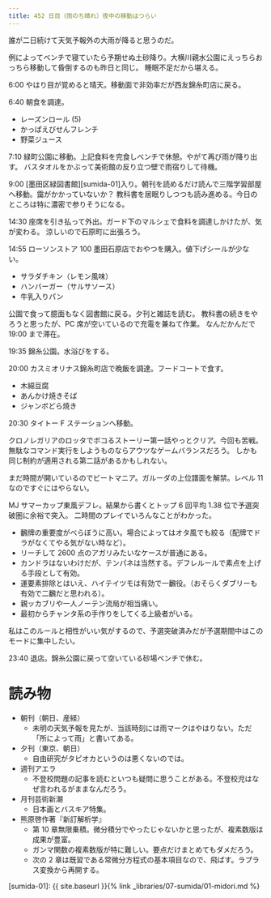 ```yaml
---
title: 452 日目（雨のち晴れ）夜中の移動はつらい
---
```


誰が二日続けて天気予報外の大雨が降ると思うのだ。

例によってベンチで寝ていたら予期せぬ土砂降り。大横川親水公園にえっちらおっちら移動して昏倒するのも昨日と同じ。
睡眠不足だから堪える。

6:00 やはり目が覚めると晴天。移動面で非効率だが西友錦糸町店に戻る。

6:40 朝食を調達。
* レーズンロール (5)
* かっぱえびせんフレンチ
* 野菜ジュース

7:10 緑町公園に移動。上記食料を完食しベンチで休憩。やがて再び雨が降り出す。
バスタオルをかぶって美術館の反り立つ壁で雨宿りして待機。

9:00 [墨田区緑図書館][sumida-01]入り。朝刊を読めるだけ読んで三階学習部屋へ移動。靄がかかっていないか？
教科書を居眠りしつつも読み進める。今日のところは特に濃密で参りそうになる。

14:30 座席を引き払って外出。ガード下のマルシェで食料を調達しかけたが、気が変わる。
涼しいので石原町に出張ろう。

14:55 ローソンストア 100 墨田石原店でおやつを購入。値下げシールが少ない。
* サラダチキン（レモン風味）
* ハンバーガー（サルサソース）
* 牛乳入りパン

公園で食って臆面もなく図書館に戻る。夕刊と雑誌を読む。
教科書の続きをやろうと思ったが、PC 席が空いているので充電を兼ねて作業。
なんだかんだで 19:00 まで滞在。

19:35 錦糸公園。水浴びをする。

20:00 カスミオリナス錦糸町店で晩飯を調達。フードコートで食す。
* 木綿豆腐
* あんかけ焼きそば
* ジャンボどら焼き

20:30 タイトー F ステーションへ移動。

クロノレガリアのロッタでボコるストーリー第一話やっとクリア。今回も苦戦。
無駄なコマンド実行をしようものならアウツなゲームバランスだろう。
しかも同じ制約が適用される第二話があるかもしれない。

まだ時間が開いているのでビートマニア。ガルーダの上位譜面を解禁。レベル 11 なのですぐにはやらない。

MJ サマーカップ東風デフレ。結果から書くとトップ 6 回平均 1.38 位で予選突破圏に余裕で突入。
二時間のプレイでいろんなことがわかった。
* 飜牌の重要度がべらぼうに高い。場合によってはオタ風でも絞る（配牌でドラがなくてやる気がない時など）。
* リーチして 2600 点のアガリみたいなケースが普通にある。
* カンドラはないわけだが、テンパネは当然する。デフレルールで素点を上げる手段として有効。
* 運要素排除とはいえ、ハイテイツモは有効で一飜役。（おそらくダブリーも有効で二飜だと思われる）。
* 親ッカブリや一人ノーテン流局が相当痛い。
* 最初からチャンタ系の手作りをしてくる上級者がいる。

私はこのルールと相性がいい気がするので、予選突破済みだが予選期間中はこのモードに集中したい。

23:40 退店。錦糸公園に戻って空いている砂場ベンチで休む。

# 読み物

* 朝刊（朝日、産経）
  * 未明の天気予報を見たが、当該時刻には雨マークはやはりない。ただ「所によって雨」と書いてある。
* 夕刊（東京、朝日）
  * 自由研究がタピオカというのは悪くないのでは。
* 週刊アエラ
  * 不登校問題の記事を読むといつも疑問に思うことがある。不登校児はなぜ言われるがままなんだろう。
* 月刊芸術新潮
  * 日本画とバスキア特集。
* 熊原啓作著『新訂解析学』
  * 第 10 章無限乗積。微分積分でやったじゃないかと思ったが、複素数版は成果が豊富。
  * ガンマ関数の複素数版が特に難しい。要点だけまとめてもダメだろう。
  * 次の 2 章は既習である常微分方程式の基本項目なので、飛ばす。ラプラス変換から再開する。

[sumida-01]: {{ site.baseurl }}{% link _libraries/07-sumida/01-midori.md %}
